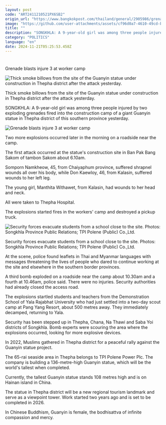 ```yaml
---
layout: post
code: "ART2411210521PX6SB2"
origin_url: "https://www.bangkokpost.com/thailand/general/2905986/grenade-blasts-injure-3-at-worker-camp"
image: "https://github.com/user-attachments/assets/cf96d0a7-4610-49cd-b2a7-248a460cfdb5"
title: ""
description: "SONGKHLA: A 9-year-old girl was among three people injured by two exploding grenades fired into the construction camp of a giant Guanyin statue in Thepha district of this southern province yesterday."
category: "POLITICS"
language: "en"
date: 2024-11-21T05:25:53.458Z
---
```


# 

Grenade blasts injure 3 at worker camp

![Thick smoke billows from the site of the Guanyin statue under construction in Thepha district after the attack yesterday.](https://github.com/user-attachments/assets/71585064-fbdd-4062-b387-8d753c49fef2)

Thick smoke billows from the site of the Guanyin statue under construction in Thepha district after the attack yesterday.

SONGKHLA: A 9-year-old girl was among three people injured by two exploding grenades fired into the construction camp of a giant Guanyin statue in Thepha district of this southern province yesterday.

![Grenade blasts injure 3 at worker camp](https://static.bangkokpost.com/media/content/dcx/2024/11/21/5353526.jpg)

Two more explosions occurred later in the morning on a roadside near the camp.

The first attack occurred at the statue's construction site in Ban Pak Bang Sakom of tambon Sakom about 6.10am.

Somporn Namkheow, 45, from Chaiyaphum province, suffered shrapnel wounds all over his body, while Don Kaewloy, 46, from Kalasin, suffered wounds to her left leg.

The young girl, Manthita Withawet, from Kalasin, had wounds to her head and neck.

All were taken to Thepha Hospital.

The explosions started fires in the workers' camp and destroyed a pickup truck.

![Security forces evacuate students from a school close to the site. Photos: Songkhla Province Public Relations; TPI Polene (Public) Co.,Ltd.](https://github.com/user-attachments/assets/db89127d-4f87-460c-808d-54155ac1edf5)

Security forces evacuate students from a school close to the site. Photos: Songkhla Province Public Relations; TPI Polene (Public) Co.,Ltd.

At the scene, police found leaflets in Thai and Myanmar languages with messages threatening the lives of people who dared to continue working at the site and elsewhere in the southern border provinces.

A third bomb exploded on a roadside near the camp about 10.30am and a fourth at 10.46am, police said. There were no injuries. Security authorities had already closed the access road.

The explosions startled students and teachers from the Demonstration School of Yala Rajabhat University who had just settled into a two-day scout camp at Pang Yang Resort, about 500 metres away. They immediately decamped, returning to Yala.

Security has been stepped up in Thepha, Chana, Na Thawi and Saba Yoi districts of Songkhla. Bomb experts were scouring the area where the explosions occurred, looking for more explosive devices.

In 2022, Muslims gathered in Thepha district for a peaceful rally against the Guanyin statue project.

The 65-rai seaside area in Thepha belongs to TPI Polene Power Plc. The company is building a 136-metre-high Guanyin statue, which will be the world's tallest when completed.

Currently, the tallest Guanyin statue stands 108 metres high and is on Hainan island in China.

The statue in Thepha district will be a new regional tourism landmark and serve as a viewpoint tower. Work started two years ago and is set to be completed in 2026.

In Chinese Buddhism, Guanyin is female, the bodhisattva of infinite compassion and mercy.